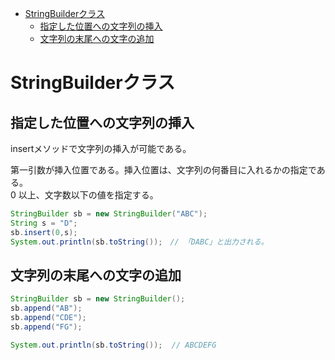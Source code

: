<!-- TOC START min:1 max:3 link:true asterisk:false update:true -->
- [StringBuilderクラス](#stringbuilderクラス)
	- [指定した位置への文字列の挿入](#指定した位置への文字列の挿入)
	- [文字列の末尾への文字の追加](#文字列の末尾への文字の追加)
<!-- TOC END -->


# StringBuilderクラス

## 指定した位置への文字列の挿入

insertメソッドで文字列の挿入が可能である。

第一引数が挿入位置である。挿入位置は、文字列の何番目に入れるかの指定である。  
0 以上、文字数以下の値を指定する。

```Java
StringBuilder sb = new StringBuilder("ABC");
String s = "D";
sb.insert(0,s);
System.out.println(sb.toString());　// 「DABC」と出力される。
```


## 文字列の末尾への文字の追加

```java
StringBuilder sb = new StringBuilder();
sb.append("AB");
sb.append("CDE");
sb.append("FG");

System.out.println(sb.toString());  // ABCDEFG
```
